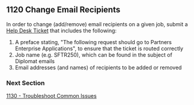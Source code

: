 ## 1120 Change Email Recipients

In order to change (add/remove) email recipients on a given job, submit a [Help Desk Ticket](http://helpdeskselfservice.partners.org) that includes the following:

1. A preface stating, "The following request should go to Partners Enterprise Applications", to ensure that the ticket is routed correctly
2. Job name (e.g. SFTR250), which can be found in the subject of Diplomat emails
3. Email addresses (and names) of recipients to be added or removed


### Next Section

[1130 - Troubleshoot Common Issues](https://github.com/sleepepi/howto/blob/master/1000-file-transfer/1100-diplomat/1130-troubleshoot-common-issues.md)
